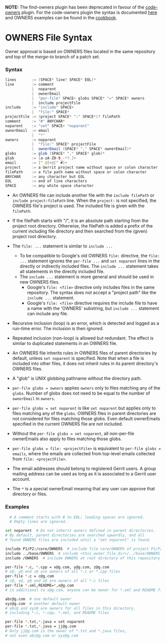 **NOTE:** The find-owners plugin has been deprecated in favour of the
[code-owners](https://gerrit.googlesource.com/plugins/code-owners/+/HEAD/resources/Documentation/about.md)
plugin. For the code-owners plugin the syntax is documented
[here](https://gerrit.googlesource.com/plugins/code-owners/+/HEAD/resources/Documentation/backend-find-owners.md)
and OWNERS examples can be found in the
[cookbook](https://gerrit.googlesource.com/plugins/code-owners/+/HEAD/resources/Documentation/backend-find-owners-cookbook.md).

OWNERS File Syntax
==================

Owner approval is based on OWNERS files located in the same
repository and top of the _merge-to_ branch of a patch set.

### Syntax

```java
lines       := (SPACE* line? SPACE* EOL)*
line        := comment
            |  noparent
            |  ownerEmail
            |  "per-file" SPACE+ globs SPACE* "=" SPACE* owners
            |  include projectFile
include     := "include" SPACE+
            |  "file:" SPACE*
projectFile := (project SPACE* ":" SPACE*)? filePath
comment     := "#" ANYCHAR*
noparent    := "set" SPACE+ "noparent"
ownerEmail  := email
            |  "*"
owners      := noparent
            |  "file:" SPACE* projectFile
            |  ownerEmail (SPACE* "," SPACE* ownerEmail)*
globs       := glob (SPACE* "," SPACE* glob)*
glob        := [a-zA-Z0-9_-*?.]+
email       := [^ @]+@[^ #]+
project     := a Gerrit project name without space or colon character
filePath    := a file path name without space or colon character
ANYCHAR     := any character but EOL
EOL         := end of line characters
SPACE       := any white space character
```

* An OWNERS file can include another file with the `include filePath`
  or `include project:filePath` line.
  When the `project:` is not specified, the OWNERS file's project is used.
  The included file is given with the `filePath`.

* If the filePath starts with "/", it is an absolute path starting from
  the project root directory. Otherwise, the filePath is added a prefix
  of the current including file directory and then searched from the
  (given) project root directory.

* The `file: ...` statement is similar to `include ...`
    * To be compatible to Google's old OWNERS `file:` directive,
      the `file: ...` statement ignores the `per-file ...` and
      `set noparent` lines in the directly or indirectly included files.
      The `include ...` statement takes all statements in the
      directly included file.
    * The `include ...` statement is more general and should be
      used in new OWNERS files.
        * Google's `file: <file>` directive only includes files
          in the same repository. The syntax does not accept a
          "project path" like the `include ...` statement.
        * Google's `file: <file>` directive requires the include file
          to have a name with the 'OWNERS' substring,
          but `include ...` statement can include any file.

* Recursive inclusion (loop) is an error, which is detected
  and logged as a run-time error. The inclusion is then ignored.

* Repeated inclusion (non-loop) is allowed but redundant.
  The effect is similar to duplicated statements in an OWNERS file.

* An OWNERS file inherits rules in OWNERS files of parent directories
  by default, unless `set noparent` is specified.
  Note that when a file is included into other files,
  it does not inherit rules in its parent directory's OWNERS files.

* A "glob" is UNIX globbing pathname without the directory path.

* `per-file globs = owners` applies `owners` only to files
  matching any of the `globs`. Number of globs does not need to be equal
  to the number of `ownerEmail` in `owners`.

* `per-file globs = set noparent` is like `set noparent` but applies only to
  files matching any of the `globs`. OWNERS files in parent directories
  are not considered for files matching those globs. Even default ownerEmails
  specified in the current OWNERS file are not included.

* Without the `per-file globs = set noparent`, all non-per-file
  ownerEmails also apply to files matching those globs.

* `per-file globs = file: <projectFile>` is equivalent to
  `per-file globs = emails`, where the emails are collected
  from top-level emails collected from `file: <projectFile>`.

* The email addresses should belong to registered Gerrit users.
  A group mailing address can be used as long as it is associated to
  a Gerrit user account.

* The `*` is a special ownerEmail meaning that
  any user can approve that directory or files.

### Examples

```bash
  # A comment starts with # to EOL; leading spaces are ignored.
  # Empty lines are ignored.

set noparent  # Do not inherit owners defined in parent directories.
# By default, parent directories are searched upwardly, and all
# found OWNERS files are included until a "set noparent" is found.

include P1/P2:/core/OWNERS  # include file core/OWNERS of project P1/P2
include ../base/OWNERS  # include <this_owner_file_dir>/../base/OWNERS
include /OWNERS  # include OWNERS at root directory of this repository

per-file *.c, *.cpp = x@g.com, y@g.com, z@g.com
# x@, y@ and z@ are owners of all *.c or *.cpp files
per-file *.c = c@g.com
# c@, x@, y@ and z@ are owners of all *.c files
per-file *.xml,README=*,x@g.com
# in additional to x@g.com, anyone can be owner for *.xml and README files

abc@g.com  # one default owner
xyz@g.com  # another default owner
# abc@ and xyz@ are owners for all files in this directory,
# including *.c, *.cpp, *.xml, and README files

per-file *.txt,*.java = set noparent
per-file *.txt,*.java = jj@g.com
# Only jj@g.com is the owner of *.txt and *.java files,
# not even abc@g.com or xyz@g.com
```
